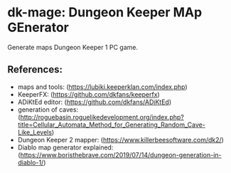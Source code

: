 # dk-mage: **D**ungeon **K**eeper **MA**p **GE**nerator

Generate maps Dungeon Keeper 1 PC game.


## References:

- maps and tools: (https://lubiki.keeperklan.com/index.php)
- KeeperFX: (https://github.com/dkfans/keeperfx)
- ADiKtEd editor: (https://github.com/dkfans/ADiKtEd)
- generation of caves: (http://roguebasin.roguelikedevelopment.org/index.php?title=Cellular_Automata_Method_for_Generating_Random_Cave-Like_Levels)
- Dungeon Keeper 2 mapper: (https://www.killerbeesoftware.com/dk2/)
- Diablo map generator explained: (https://www.boristhebrave.com/2019/07/14/dungeon-generation-in-diablo-1/)
